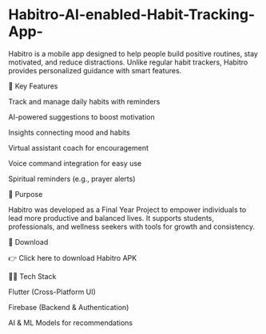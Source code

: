 # Habitro-AI-enabled-Habit-Tracking-App-
Habitro is a mobile app designed to help people build positive routines, stay motivated, and reduce distractions. Unlike regular habit trackers, Habitro provides personalized guidance with smart features.

🌟 Key Features

Track and manage daily habits with reminders

AI-powered suggestions to boost motivation

Insights connecting mood and habits

Virtual assistant coach for encouragement

Voice command integration for easy use

Spiritual reminders (e.g., prayer alerts)

🎯 Purpose

Habitro was developed as a Final Year Project to empower individuals to lead more productive and balanced lives. It supports students, professionals, and wellness seekers with tools for growth and consistency.

📱 Download

👉 Click here to download Habitro APK

👩‍💻 Tech Stack

Flutter (Cross-Platform UI)

Firebase (Backend & Authentication)

AI & ML Models for recommendations
